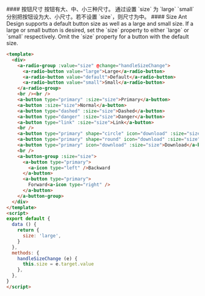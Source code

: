 <cn>
#### 按钮尺寸
按钮有大、中、小三种尺寸。
通过设置 `size` 为 `large` `small` 分别把按钮设为大、小尺寸。若不设置 `size`，则尺寸为中。
</cn>

<us>
#### Size
Ant Design supports a default button size as well as a large and small size.
If a large or small button is desired, set the `size` property to either `large` or `small` respectively. Omit the `size` property for a button with the default size.
</us>

```html
<template>
  <div>
    <a-radio-group :value="size" @change="handleSizeChange">
      <a-radio-button value="large">Large</a-radio-button>
      <a-radio-button value="default">Default</a-radio-button>
      <a-radio-button value="small">Small</a-radio-button>
    </a-radio-group>
    <br /><br />
    <a-button type="primary" :size="size">Primary</a-button>
    <a-button :size="size">Normal</a-button>
    <a-button type="dashed" :size="size">Dashed</a-button>
    <a-button type="danger" :size="size">Danger</a-button>
    <a-button type="link" :size="size">Link</a-button>
    <br />
    <a-button type="primary" shape="circle" icon="download" :size="size" />
    <a-button type="primary" shape="round" icon="download" :size="size">Download</a-button>
    <a-button type="primary" icon="download" :size="size">Download</a-button>
    <br />
    <a-button-group :size="size">
      <a-button type="primary">
        <a-icon type="left" />Backward
      </a-button>
      <a-button type="primary">
        Forward<a-icon type="right" />
      </a-button>
    </a-button-group>
  </div>
</template>
<script>
export default {
  data () {
    return {
      size: 'large',
    }
  },
  methods: {
    handleSizeChange (e) {
      this.size = e.target.value
    },
  },
}
</script>
```
